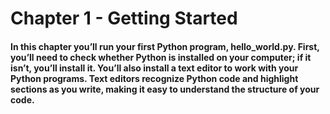 # Chapter 1 - Getting Started

#### In this chapter you’ll run your first Python program, hello_world.py. First, you’ll need to check whether Python is installed on your computer; if it isn’t, you’ll install it. You’ll also install a text editor to work with your Python programs. Text editors recognize Python code and highlight sections as you write, making it easy to understand the structure of your code.
